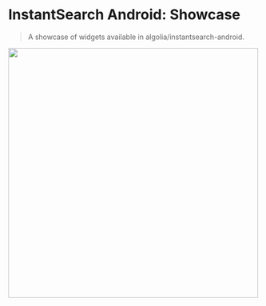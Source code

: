 # InstantSearch Android: Showcase
> A showcase of widgets available in algolia/instantsearch-android.

<img src="./docs/showcase/home.gif" width="500"/>
